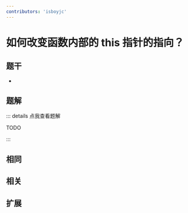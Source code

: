 ```yaml
---
contributors: 'isboyjc'
---
```


# 如何改变函数内部的 this 指针的指向？


## 题干

- 



## 题解

::: details 点我查看题解

  TODO

:::



## 相同


## 相关


## 扩展

